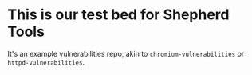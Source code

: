 # This is our test bed for Shepherd Tools

It's an example vulnerabilities repo, akin to `chromium-vulnerabilities` or `httpd-vulnerabilities`.
